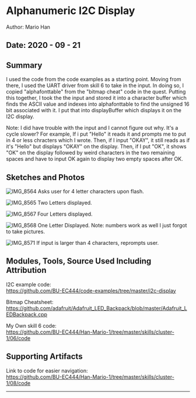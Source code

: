 #  Alphanumeric I2C Display

Author: Mario Han

Date: 2020 - 09 - 21
-----

## Summary

  I used the code from the code examples as a starting point. Moving from there, I used the UART driver from skill 6 to take in the input. In doing so, I copied
  "alphafonttable" from the "bitmap cheat" code in the quest. Putting this together, I took the the input and stored it into a character buffer which finds the
  ASCII value and indexes into alphafonttable to find the unsigned 16 bit associated with it. I put that into displayBuffer which displays it on the I2C display.
  
  Note: I did have trouble with the input and I cannot figure out why. It's a cycle slower? For example, If i put "Hello" it reads it and prompts me to put 
  in 4 or less chracters which I wrote. Then, if I input "OKAY", it still reads as if it's "Hello" but displays "OKAY" on the display. Then, if I put "OK",
  it shows "OK" on the display followed by weird characters in the two remaining spaces and have to input OK again to display two empty spaces after OK.

## Sketches and Photos

![IMG_8564](https://user-images.githubusercontent.com/45515930/93774844-b0c9eb80-fbef-11ea-81e0-06ecb02a1486.JPG)
Asks user for 4 letter characters upon flash.

![IMG_8565](https://user-images.githubusercontent.com/45515930/93774996-e078f380-fbef-11ea-8a83-c1f438b75021.JPG)
Two Letters displayed.

![IMG_8567](https://user-images.githubusercontent.com/45515930/93775062-f7b7e100-fbef-11ea-8255-427a8767c51e.JPG)
Four Letters displayed.

![IMG_8568](https://user-images.githubusercontent.com/45515930/93775145-0f8f6500-fbf0-11ea-936a-47d267fbee8c.JPG)
One Letter Displayed. Note: numbers work as well I just forgot to take pictures.

![IMG_8571](https://user-images.githubusercontent.com/45515930/93775195-1f0eae00-fbf0-11ea-8edc-894feaa120e9.JPG)
If input is larger than 4 characters, reprompts user.

## Modules, Tools, Source Used Including Attribution

I2C example code:\
https://github.com/BU-EC444/code-examples/tree/master/i2c-display

Bitmap Cheatsheet:\
https://github.com/adafruit/Adafruit_LED_Backpack/blob/master/Adafruit_LEDBackpack.cpp

My Own skill 6 code:\
https://github.com/BU-EC444/Han-Mario-1/tree/master/skills/cluster-1/06/code

## Supporting Artifacts

Link to code for easier navigation:\
https://github.com/BU-EC444/Han-Mario-1/tree/master/skills/cluster-1/08/code

-----

